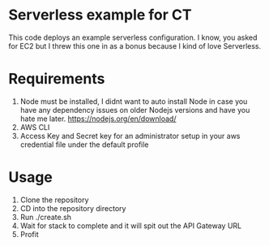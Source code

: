# Serverless example for CT
This code deploys an example serverless configuration.  I know, you asked for EC2 but I threw this one in as a bonus because I kind of love Serverless.

# Requirements
1. Node must be installed, I didnt want to auto install Node in case you have any dependency issues on older Nodejs versions and have you hate me later. https://nodejs.org/en/download/
2. AWS CLI
3. Access Key and Secret key for an administrator setup in your aws credential file under the default profile

# Usage
1. Clone the repository
2. CD into the repository directory
3. Run ./create.sh
4. Wait for stack to complete and it will spit out the API Gateway URL
5. Profit
